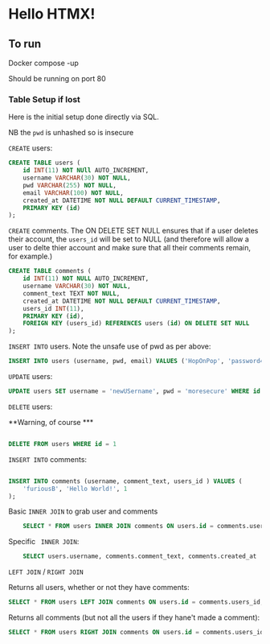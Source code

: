 # Hello HTMX! #

## To run ##

Docker compose -up

Should be running on port 80

### Table Setup if lost ###

Here is the initial setup done directly via SQL.

NB the `pwd` is unhashed so is insecure

`CREATE` users:

```sql
CREATE TABLE users (
	id INT(11) NOT NUll AUTO_INCREMENT,
    username VARCHAR(30) NOT NULL,
	pwd VARCHAR(255) NOT NULL,
    email VARCHAR(100) NOT NULL,
    created_at DATETIME NOT NULL DEFAULT CURRENT_TIMESTAMP,
    PRIMARY KEY (id)
); 
```


`CREATE`  comments. The ON DELETE SET NULL ensures that if a user deletes their account, the `users_id` will be set to NULL (and therefore will allow a user to delte thier account and make sure that all their comments remain, for example.)

```sql
CREATE TABLE comments (
  	id INT(11) NOT NULL AUTO_INCREMENT,
    username VARCHAR(30) NOT NULL,
    comment_text TEXT NOT NULL,
    created_at DATETIME NOT NULL DEFAULT CURRENT_TIMESTAMP,
    users_id INT(11),
    PRIMARY KEY (id),
    FOREIGN KEY (users_id) REFERENCES users (id) ON DELETE SET NULL
);
```

`INSERT INTO` users. Note the unsafe use of pwd as per above:

```sql
INSERT INTO users (username, pwd, email) VALUES ('HopOnPop', 'password456', 'pop@localhost.com');
```

`UPDATE` users:


```sql
UPDATE users SET username = 'newUSername', pwd = 'moresecure' WHERE id = 2;
```

`DELETE` users:



**Warning, of course ***

```sql

DELETE FROM users WHERE id = 1

```

`INSERT INTO` comments:

```sql

INSERT INTO comments (username, comment_text, users_id ) VALUES (
    'furiousB', 'Hello World!', 1
);
```

Basic `INNER JOIN` to grab user and comments

```sql
    SELECT * FROM users INNER JOIN comments ON users.id = comments.users_id;

```

Specific ` INNER JOIN`:

```sql
    SELECT users.username, comments.comment_text, comments.created_at  FROM users INNER JOIN comments ON users.id = comments.users_id;

```

`LEFT JOIN` / `RIGHT JOIN`

Returns all users, whether or not they have comments:

```sql
SELECT * FROM users LEFT JOIN comments ON users.id = comments.users_id;
```

Returns all comments (but not all the users if they hane't made a comment):

```sql
SELECT * FROM users RIGHT JOIN comments ON users.id = comments.users_id;
```